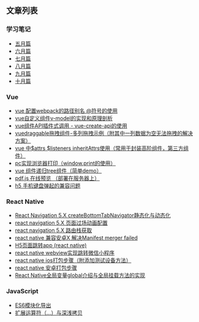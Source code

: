 ## 文章列表

### 学习笔记
- <a href="learn/May.md">五月篇</a>
- <a href="learn/June.md">六月篇</a>
- <a href="learn/July.md">七月篇</a>
- <a href="learn/August.md">八月篇</a>
- <a href="learn/Sept.md">九月篇</a>
- <a href="learn/Oct.md">十月篇</a>

### Vue
* [vue 配置webpack的路径别名 @符号的使用](https://github.com/sgr-coderChen/blog/issues/1)
* [vue自定义组件v-model的实现和原理剖析](https://github.com/sgr-coderChen/blog/issues/11)
* [vue组件API插件式调用 - vue-create-api的使用](https://github.com/sgr-coderChen/blog/issues/12)
* [vuedraggable拖拽组件-多列拖拽示例（附其中一列数据为空无法拖拽的解决方案）](https://github.com/sgr-coderChen/blog/issues/13)
* [vue 中$attrs $listeners inheritAttrs使用（常用于封装高阶组件，第三方组件）](https://github.com/sgr-coderChen/blog/issues/15)
* [pc实现浏览器打印（window.print的使用）](https://github.com/sgr-coderChen/blog/issues/17)
* [vue 组件递归tree组件（简单demo）](https://github.com/sgr-coderChen/blog/issues/18)
* [pdf.js 在线预览 （部署在服务器上）](https://github.com/sgr-coderChen/blog/issues/19)
* [h5 手机键盘弹起的兼容问题](https://github.com/sgr-coderChen/blog/issues/20)

### React Native
* [React Navigation 5.X createBottomTabNavigator静态化与动态化](https://github.com/sgr-coderChen/blog/issues/6)
* [react navigation 5.X 页面过场动画配置](https://github.com/sgr-coderChen/blog/issues/5)
* [react navigation 5.X 路由栈获取](https://github.com/sgr-coderChen/blog/issues/4)
* [react native 兼容安卓X 解决Manifest merger failed](https://github.com/sgr-coderChen/blog/issues/3)
* [H5页面跳转app (react native)](https://github.com/sgr-coderChen/blog/issues/2)
* [react native webview实现跳转微信小程序](https://github.com/sgr-coderChen/blog/issues/16)
* [react native ios打包步骤（附添加测试设备方法）](https://github.com/sgr-coderChen/blog/issues/10)
* [react native 安卓打包步骤](https://github.com/sgr-coderChen/blog/issues/9)
* [React Native全局变量global介绍与全局挂载方法的实现](https://github.com/sgr-coderChen/blog/issues/8)

### JavaScript
* [ES6模块化导出](https://github.com/sgr-coderChen/blog/issues/7)
* [扩展运算符（...）与深浅拷贝](https://github.com/sgr-coderChen/blog/issues/14)


